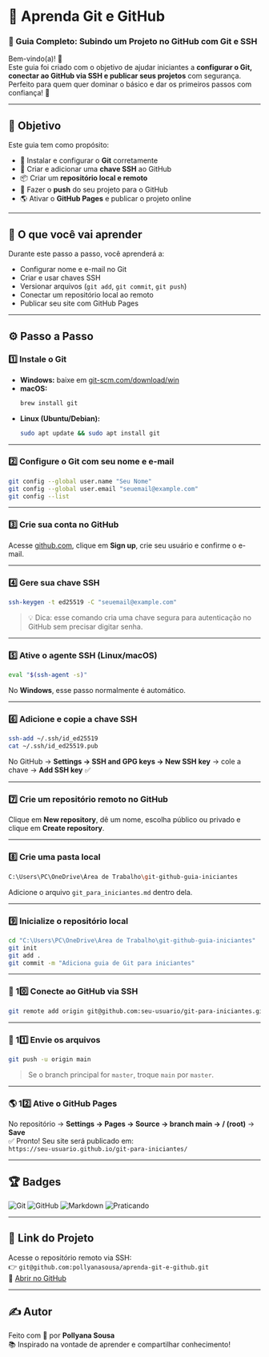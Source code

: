 # 🧭 Aprenda Git e GitHub  
### 🚀 Guia Completo: Subindo um Projeto no GitHub com Git e SSH  

Bem-vindo(a)! 👋  
Este guia foi criado com o objetivo de ajudar iniciantes a **configurar o Git, conectar ao GitHub via SSH e publicar seus projetos** com segurança.  
Perfeito para quem quer dominar o básico e dar os primeiros passos com confiança! 💪  

---

## 🎯 Objetivo  

Este guia tem como propósito:  
- 🧩 Instalar e configurar o **Git** corretamente  
- 🔐 Criar e adicionar uma **chave SSH** ao GitHub  
- 📦 Criar um **repositório local e remoto**  
- 🚀 Fazer o **push** do seu projeto para o GitHub  
- 🌎 Ativar o **GitHub Pages** e publicar o projeto online  

---

## 🧠 O que você vai aprender  

Durante este passo a passo, você aprenderá a:  
- Configurar nome e e-mail no Git  
- Criar e usar chaves SSH  
- Versionar arquivos (`git add`, `git commit`, `git push`)  
- Conectar um repositório local ao remoto  
- Publicar seu site com GitHub Pages  

---

## ⚙️ Passo a Passo

### 1️⃣ Instale o Git

- **Windows:** baixe em [git-scm.com/download/win](https://git-scm.com/download/win)  
- **macOS:**  
  ```bash
  brew install git
  ```
- **Linux (Ubuntu/Debian):**  
  ```bash
  sudo apt update && sudo apt install git
  ```

---

### 2️⃣ Configure o Git com seu nome e e-mail

```bash
git config --global user.name "Seu Nome"
git config --global user.email "seuemail@example.com"
git config --list
```

---

### 3️⃣ Crie sua conta no GitHub

Acesse [github.com](https://github.com), clique em **Sign up**, crie seu usuário e confirme o e-mail.

---

### 4️⃣ Gere sua chave SSH

```bash
ssh-keygen -t ed25519 -C "seuemail@example.com"
```

> 💡 Dica: esse comando cria uma chave segura para autenticação no GitHub sem precisar digitar senha.

---

### 5️⃣ Ative o agente SSH (Linux/macOS)

```bash
eval "$(ssh-agent -s)"
```

No **Windows**, esse passo normalmente é automático.

---

### 6️⃣ Adicione e copie a chave SSH

```bash
ssh-add ~/.ssh/id_ed25519
cat ~/.ssh/id_ed25519.pub
```

No GitHub → **Settings → SSH and GPG keys → New SSH key** → cole a chave → **Add SSH key** ✅

---

### 7️⃣ Crie um repositório remoto no GitHub

Clique em **New repository**, dê um nome, escolha público ou privado e clique em **Create repository**.

---

### 8️⃣ Crie uma pasta local

```bash
C:\Users\PC\OneDrive\Área de Trabalho\git-github-guia-iniciantes
```

Adicione o arquivo `git_para_iniciantes.md` dentro dela.

---

### 9️⃣ Inicialize o repositório local

```bash
cd "C:\Users\PC\OneDrive\Área de Trabalho\git-github-guia-iniciantes"
git init
git add .
git commit -m "Adiciona guia de Git para iniciantes"
```

---

### 🔗 10️⃣ Conecte ao GitHub via SSH

```bash
git remote add origin git@github.com:seu-usuario/git-para-iniciantes.git
```

---

### 🚀 11️⃣ Envie os arquivos

```bash
git push -u origin main
```

> Se o branch principal for `master`, troque `main` por `master`.

---

### 🌎 12️⃣ Ative o GitHub Pages

No repositório → **Settings → Pages → Source → branch main → / (root)** → **Save**  
✅ Pronto! Seu site será publicado em:  
`https://seu-usuario.github.io/git-para-iniciantes/`

---

## 🏆 Badges

![Git](https://img.shields.io/badge/GIT-black?style=for-the-badge&logo=git)
![GitHub](https://img.shields.io/badge/GitHub-181717?style=for-the-badge&logo=github)
![Markdown](https://img.shields.io/badge/Markdown-000000?style=for-the-badge&logo=markdown)
![Praticando](https://img.shields.io/badge/Praticando-blue?style=for-the-badge)

---

## 🔗 Link do Projeto

Acesse o repositório remoto via SSH:  
👉 `git@github.com:pollyanasousa/aprenda-git-e-github.git`  
🔗 [Abrir no GitHub](https://github.com/pollyanasousa/aprenda-git-e-github)

---

## ✍️ Autor

Feito com 💙 por **Pollyana Sousa**  
📚 Inspirado na vontade de aprender e compartilhar conhecimento!  